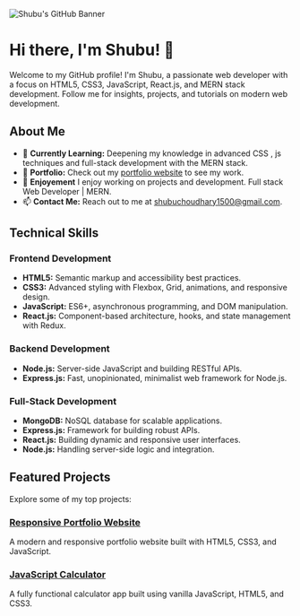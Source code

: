 ![Shubu's GitHub Banner](shubham.png)

# Hi there, I'm Shubu! 👋

Welcome to my GitHub profile! I'm Shubu, a passionate web developer with a focus on HTML5, CSS3, JavaScript, React.js, and MERN stack development. Follow me for insights, projects, and tutorials on modern web development.

## About Me

- 🌱 **Currently Learning:** Deepening my knowledge in advanced CSS , js techniques and full-stack development with the MERN stack.
- 💼 **Portfolio:** Check out my [portfolio website](https://your-portfolio-url) to see my work.
- 📝 **Enjoyement**  I enjoy working on projects and development. Full stack Web Developer | MERN.
- 📫 **Contact Me:** Reach out to me at [shubuchoudhary1500@gmail.com](mailto:shubuchoudhary1500@gmail.com).

## Technical Skills

### Frontend Development
- **HTML5:** Semantic markup and accessibility best practices.
- **CSS3:** Advanced styling with Flexbox, Grid, animations, and responsive design.
- **JavaScript:** ES6+, asynchronous programming, and DOM manipulation.
- **React.js:** Component-based architecture, hooks, and state management with Redux.

### Backend Development
- **Node.js:** Server-side JavaScript and building RESTful APIs.
- **Express.js:** Fast, unopinionated, minimalist web framework for Node.js.

### Full-Stack Development
- **MongoDB:** NoSQL database for scalable applications.
- **Express.js:** Framework for building robust APIs.
- **React.js:** Building dynamic and responsive user interfaces.
- **Node.js:** Handling server-side logic and integration.

## Featured Projects

Explore some of my top projects:

### [Responsive Portfolio Website](https://github.com/itzshubu/responsive-portfolio)
A modern and responsive portfolio website built with HTML5, CSS3, and JavaScript.

### [JavaScript Calculator](https://github.com/itzshubu/javascript-calculator)
A fully functional calculator app built using vanilla JavaScript, HTML5, and CSS3.

